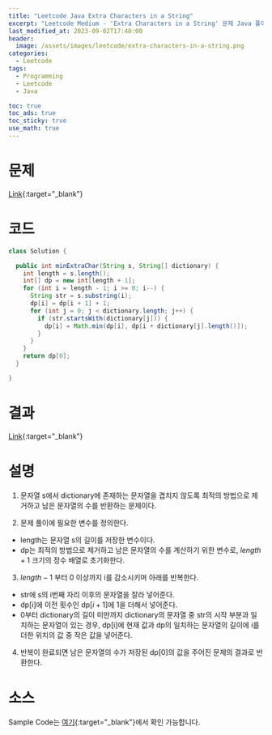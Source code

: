 ```yaml
---
title: "Leetcode Java Extra Characters in a String"
excerpt: "Leetcode Medium - 'Extra Characters in a String' 문제 Java 풀이"
last_modified_at: 2023-09-02T17:40:00
header:
  image: /assets/images/leetcode/extra-characters-in-a-string.png
categories:
  - Leetcode
tags:
  - Programming
  - Leetcode
  - Java

toc: true
toc_ads: true
toc_sticky: true
use_math: true
---
```

# 문제
[Link](https://leetcode.com/problems/extra-characters-in-a-string){:target="_blank"}

# 코드
```java
class Solution {

  public int minExtraChar(String s, String[] dictionary) {
    int length = s.length();
    int[] dp = new int[length + 1];
    for (int i = length - 1; i >= 0; i--) {
      String str = s.substring(i);
      dp[i] = dp[i + 1] + 1;
      for (int j = 0; j < dictionary.length; j++) {
        if (str.startsWith(dictionary[j])) {
          dp[i] = Math.min(dp[i], dp[i + dictionary[j].length()]);
        }
      }
    }
    return dp[0];
  }

}
```

# 결과
[Link](https://leetcode.com/problems/extra-characters-in-a-string/submissions/1038290323/){:target="_blank"}

# 설명
1. 문자열 s에서 dictionary에 존재하는 문자열을 겹치지 않도록 최적의 방법으로 제거하고 남은 문자열의 수를 반환하는 문제이다.

2. 문제 풀이에 필요한 변수를 정의한다.
- length는 문자열 s의 길이를 저장한 변수이다.
- dp는 최적의 방법으로 제거하고 남은 문자열의 수를 계산하기 위한 변수로, $length + 1$ 크기의 정수 배열로 초기화한다.

3. $length - 1$ 부터 0 이상까지 i를 감소시키며 아래를 반복한다.
- str에 s의 i번째 자리 이후의 문자열을 잘라 넣어준다.
- dp[i]에 이전 횟수인 dp[$i + 1$]에 1을 더해서 넣어준다.
- 0부터 dictionary의 길이 미만까지 dictionary의 문자열 중 str의 시작 부분과 일치하는 문자열이 있는 경우, dp[i]에 현재 값과 dp의 일치하는 문자열의 길이에 i를 더한 위치의 값 중 작은 값을 넣어준다.

4. 반복이 완료되면 남은 문자열의 수가 저장된 dp[0]의 값을 주어진 문제의 결과로 반환한다.

# 소스
Sample Code는 [여기](https://github.com/GracefulSoul/leetcode/blob/master/src/main/java/gracefulsoul/problems/ExtraCharactersInAString.java){:target="_blank"}에서 확인 가능합니다.